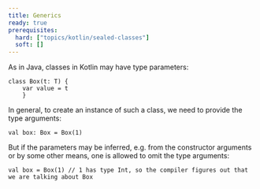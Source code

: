 ```yaml
---
title: Generics 
ready: true
prerequisites:
  hard: ["topics/kotlin/sealed-classes"]
  soft: []
---
```

As in Java, classes in Kotlin may have type parameters:
````
class Box(t: T) {
    var value = t
    }
````
In general, to create an instance of such a class, we need to provide the type arguments:
````
val box: Box = Box(1)
````
But if the parameters may be inferred, e.g. from the constructor arguments or by some other means, one is allowed to omit the type arguments:
````
val box = Box(1) // 1 has type Int, so the compiler figures out that we are talking about Box
````
